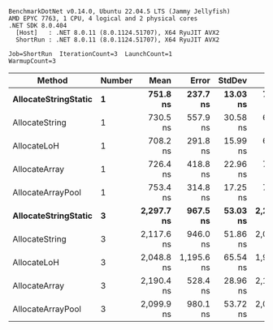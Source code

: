 ```

BenchmarkDotNet v0.14.0, Ubuntu 22.04.5 LTS (Jammy Jellyfish)
AMD EPYC 7763, 1 CPU, 4 logical and 2 physical cores
.NET SDK 8.0.404
  [Host]   : .NET 8.0.11 (8.0.1124.51707), X64 RyuJIT AVX2
  ShortRun : .NET 8.0.11 (8.0.1124.51707), X64 RyuJIT AVX2

Job=ShortRun  IterationCount=3  LaunchCount=1  
WarmupCount=3  

```
| Method               | Number | Mean       | Error      | StdDev   | Min        | Max        | Gen0   | Gen1   | Allocated |
|--------------------- |------- |-----------:|-----------:|---------:|-----------:|-----------:|-------:|-------:|----------:|
| **AllocateStringStatic** | **1**      |   **751.8 ns** |   **237.7 ns** | **13.03 ns** |   **738.0 ns** |   **763.9 ns** | **0.0124** | **0.0114** |   **1.02 KB** |
| AllocateString       | 1      |   730.5 ns |   557.9 ns | 30.58 ns |   695.2 ns |   748.7 ns | 0.0124 | 0.0114 |   1.02 KB |
| AllocateLoH          | 1      |   708.2 ns |   291.8 ns | 15.99 ns |   689.8 ns |   718.4 ns | 0.0124 | 0.0114 |   1.02 KB |
| AllocateArray        | 1      |   726.4 ns |   418.8 ns | 22.96 ns |   700.3 ns |   743.8 ns | 0.0124 | 0.0114 |   1.02 KB |
| AllocateArrayPool    | 1      |   753.4 ns |   314.8 ns | 17.25 ns |   737.1 ns |   771.5 ns | 0.0124 | 0.0114 |   1.02 KB |
| **AllocateStringStatic** | **3**      | **2,297.7 ns** |   **967.5 ns** | **53.03 ns** | **2,244.9 ns** | **2,351.0 ns** | **0.0343** | **0.0305** |   **3.07 KB** |
| AllocateString       | 3      | 2,117.6 ns |   946.0 ns | 51.86 ns | 2,057.8 ns | 2,150.5 ns | 0.0343 | 0.0305 |   3.07 KB |
| AllocateLoH          | 3      | 2,048.8 ns | 1,195.6 ns | 65.54 ns | 1,983.7 ns | 2,114.8 ns | 0.0343 | 0.0305 |   3.07 KB |
| AllocateArray        | 3      | 2,190.4 ns |   528.4 ns | 28.96 ns | 2,157.6 ns | 2,212.5 ns | 0.0343 | 0.0305 |   3.07 KB |
| AllocateArrayPool    | 3      | 2,099.9 ns |   980.1 ns | 53.72 ns | 2,037.9 ns | 2,133.4 ns | 0.0343 | 0.0305 |   3.07 KB |
